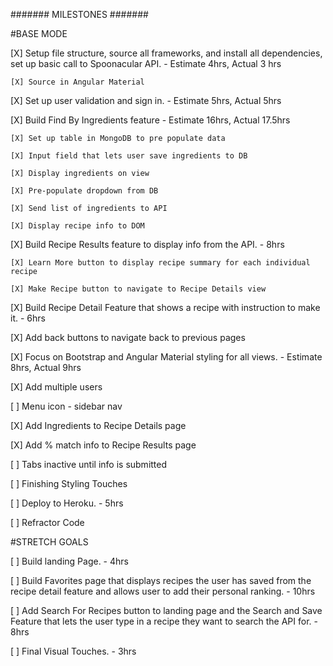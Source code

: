 ####### MILESTONES #######

#BASE MODE

[X] Setup file structure, source all frameworks, and install all dependencies, set up basic call to Spoonacular API. - Estimate 4hrs, Actual 3 hrs

    [X] Source in Angular Material

[X] Set up user validation and sign in. - Estimate 5hrs, Actual 5hrs

[X] Build Find By Ingredients feature - Estimate 16hrs, Actual 17.5hrs

    [X] Set up table in MongoDB to pre populate data

    [X] Input field that lets user save ingredients to DB

    [X] Display ingredients on view

    [X] Pre-populate dropdown from DB

    [X] Send list of ingredients to API

    [X] Display recipe info to DOM

[X] Build Recipe Results feature to display info from the API. - 8hrs

    [X] Learn More button to display recipe summary for each individual recipe

    [X] Make Recipe button to navigate to Recipe Details view

[X] Build Recipe Detail Feature that shows a recipe with instruction to make it. - 6hrs

[X] Add back buttons to navigate back to previous pages

[X] Focus on Bootstrap and Angular Material styling for all views. - Estimate 8hrs, Actual 9hrs

[X] Add multiple users

[ ] Menu icon - sidebar nav

[X] Add Ingredients to Recipe Details page

[X] Add % match info to Recipe Results page

[ ] Tabs inactive until info is submitted

[ ] Finishing Styling Touches

[ ] Deploy to Heroku. - 5hrs

[ ] Refractor Code

#STRETCH GOALS

[ ] Build landing Page. - 4hrs

[ ] Build Favorites page that displays recipes the user has saved from the recipe detail feature and allows user to add their personal ranking. - 10hrs

[ ] Add Search For Recipes button to landing page and the Search and Save Feature that lets the user type in a recipe they want to search the API for. - 8hrs

[ ] Final Visual Touches. - 3hrs
